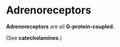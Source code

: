 ---
---
# Adrenoreceptors

**Adrenoreceptors** are all **G-protein-coupled.**

(See **catecholamines**.)
